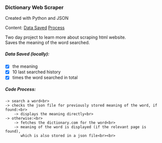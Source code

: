 ### Dictionary Web Scraper
Created with Python and JSON</b>

Content:
[Data Saved](/#saves)
[Process](/#saves)


Two day project to learn more about scraping html website.<br>
Saves the meaning of the word searched.<br>
##### Data Saved (locally):
- [x] the meaning
- [x] 10 last searched history
- [x] times the word searched in total

##### Code Process:
```
-> search a word<br>
-> checks the json file for previously stored meaning of the word, if found:<br>
	-> displays the meaning directly<br>
-> otherwise:<br>
	-> fetches the dictionary.com for the word<br>
	-> meaning of the word is displayed (if the relevant page is found),
	   which is also stored in a json file<br><br>
```

